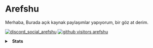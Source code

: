 # Arefshu
Merhaba, Burada açık kaynak paylaşımlar yapıyorum, bir göz at derim.

[![discord_social_arefshu](https://img.shields.io/badge/Discord-Arefshu%230001-6182e1)](https://discord.com/users/852609757997957172)
[![github visitors arefshu](https://komarev.com/ghpvc/?username=Arefshu&color=CD5C5C&label=Visitors&color=6182e1)](https://github.com/arefshu)
<details>
  <summary>&nbsp; <b>Stats</b></summary>
  &nbsp; 
  <details>
    <summary> &nbsp; &nbsp; &nbsp; <b>GitHub Stats</b></summary>
    <img src="https://github-readme-stats.vercel.app/api?username=Arefshu&count_private=true&bg_color=0d1117&show_icons=true&theme=dark&hide_border=true" width="%100" height="150px" alt="stats" />
    <img src="https://github-readme-stats.vercel.app/api/top-langs/?username=Arefshu&layout=compact&bg_color=0d1117&theme=dark&hide_border=true" />
  </details>

  <details>
    <summary> &nbsp; &nbsp; &nbsp; <b>Discord Presence</b></summary>
    <img src="https://lanyard-profile-readme.vercel.app/api/852609757997957172?bg=0d1117">
  </details>
 </details>
 
